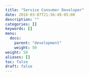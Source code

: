 ```yaml
---
title: "Service Consumer Developer"
date: 2018-03-07T21:56:49-05:00
description: ""
categories: []
keywords: []
menu:
  docs:
    parent: "development"
    weight: 50
weight: 50
aliases: []
toc: false
draft: false
---
```

